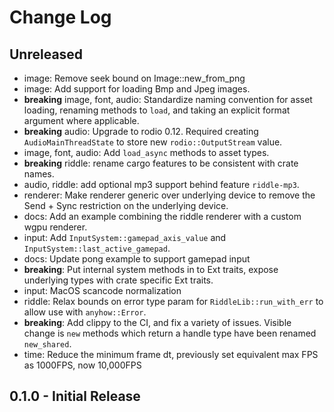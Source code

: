 # Change Log

## Unreleased

* image: Remove seek bound on Image::new_from_png
* image: Add support for loading Bmp and Jpeg images.
* **breaking** image, font, audio: Standardize naming convention for asset loading, renaming methods
    to `load`, and taking an explicit format argument where applicable.
* **breaking** audio: Upgrade to rodio 0.12. Required creating `AudioMainThreadState` to store new
    `rodio::OutputStream` value.
* image, font, audio: Add `load_async` methods to asset types.
* **breaking** riddle: rename cargo features to be consistent with crate names.
* audio, riddle: add optional mp3 support behind feature `riddle-mp3`.
* renderer: Make renderer generic over underlying device to remove the Send + Sync restriction on the underlying device.
* docs: Add an example combining the riddle renderer with a custom wgpu renderer.
* input: Add `InputSystem::gamepad_axis_value` and `InputSystem::last_active_gamepad`.
* docs: Update pong example to support gamepad input
* **breaking**: Put internal system methods in to Ext traits, expose underlying types with crate specific Ext traits.
* input: MacOS scancode normalization
* riddle: Relax bounds on error type param for `RiddleLib::run_with_err` to allow use with `anyhow::Error`.
* **breaking**: Add clippy to the CI, and fix a variety of issues. Visible change is `new` methods which return a handle
    type have been renamed `new_shared`.
* time: Reduce the minimum frame dt, previously set equivalent max FPS as 1000FPS, now 10,000FPS

## 0.1.0 - Initial Release
